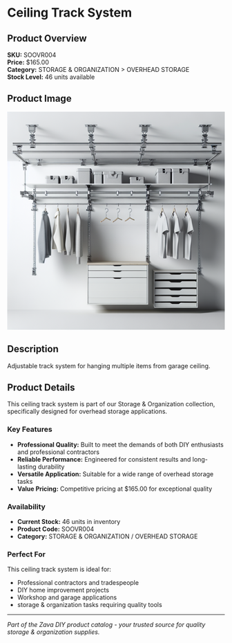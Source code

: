 # Ceiling Track System

## Product Overview

**SKU:** SOOVR004  
**Price:** $165.00  
**Category:** STORAGE & ORGANIZATION > OVERHEAD STORAGE  
**Stock Level:** 46 units available  

## Product Image

![Ceiling Track System](https://raw.githubusercontent.com/microsoft/ai-tour-26-zava-diy-dataset-plus-mcp/refs/heads/main/images/storage_%26_organization_overhead_storage_ceiling_track_system_20250620_222929.png)

## Description

Adjustable track system for hanging multiple items from garage ceiling.

## Product Details

This ceiling track system is part of our Storage & Organization collection, specifically designed for overhead storage applications. 

### Key Features

- **Professional Quality:** Built to meet the demands of both DIY enthusiasts and professional contractors
- **Reliable Performance:** Engineered for consistent results and long-lasting durability
- **Versatile Application:** Suitable for a wide range of overhead storage tasks
- **Value Pricing:** Competitive pricing at $165.00 for exceptional quality

### Availability

- **Current Stock:** 46 units in inventory
- **Product Code:** SOOVR004
- **Category:** STORAGE & ORGANIZATION / OVERHEAD STORAGE

### Perfect For

This ceiling track system is ideal for:
- Professional contractors and tradespeople
- DIY home improvement projects  
- Workshop and garage applications
- storage & organization tasks requiring quality tools

---

*Part of the Zava DIY product catalog - your trusted source for quality storage & organization supplies.*
